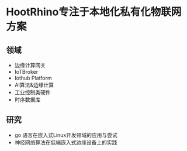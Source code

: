 # HootRhino专注于本地化私有化物联网方案
## 领域
- 边缘计算网关
- IoTBroker
- Iothub Platform
- AI算法&边缘计算
- 工业控制类硬件
- 时序数据库

## 研究
- go 语言在嵌入式Linux开发领域的应用与尝试
- 神经网络算法在低端嵌入式边缘设备上的实践
